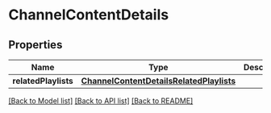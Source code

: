 # ChannelContentDetails

## Properties
Name | Type | Description | Notes
------------ | ------------- | ------------- | -------------
**relatedPlaylists** | [**ChannelContentDetailsRelatedPlaylists**](ChannelContentDetailsRelatedPlaylists.md) |  | [optional] 

[[Back to Model list]](../README.md#documentation-for-models) [[Back to API list]](../README.md#documentation-for-api-endpoints) [[Back to README]](../README.md)


